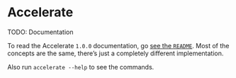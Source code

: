 # Accelerate

TODO: Documentation

To read the Accelerate `1.0.0` documentation, go [see the `README`](https://github.com/calebmer/accelerate/blob/b3d3460f6c541c2089147ae149f20eaa29f48c67/README.md). Most of the concepts are the same, there’s just a completely different implementation.

Also run `accelerate --help` to see the commands.
